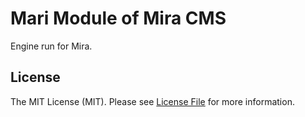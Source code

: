 # Mari Module of Mira CMS
Engine run for Mira.

## License

The MIT License (MIT). Please see [License File](LICENSE.md) for more information.
